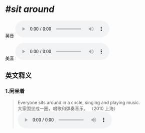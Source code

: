 # ***\#sit around*** 
英音
<audio src="./media/sit around1.aac" controls="controls"></audio>

美音
<audio src="./media/sit around2.aac" controls="controls"></audio>



  

英文释义
---
### 1.**闲坐着**  

 > Everyone sits around in a circle, singing and playing music.  
 > 大家围坐成一圈，唱歌和弹奏音乐。  （2010 上海）  
<audio src="./media/P84 circle2.aac" controls="controls"></audio>



